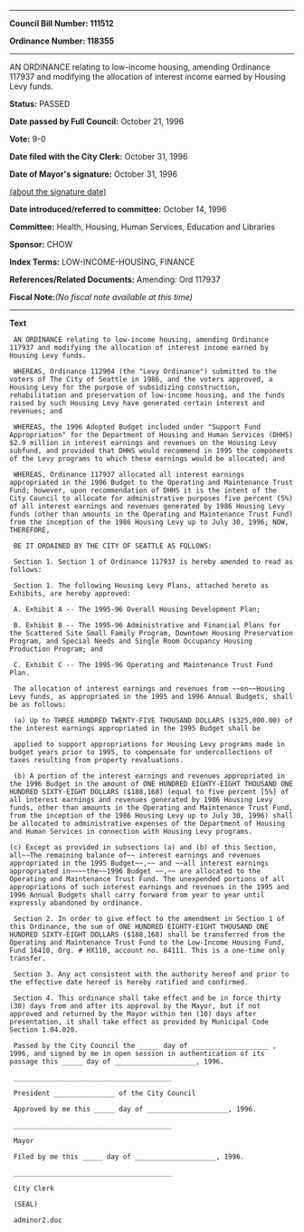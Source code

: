 

********

**Council Bill Number: 111512**
   
**Ordinance Number: 118355**
********

 AN ORDINANCE relating to low-income housing, amending Ordinance 117937 and modifying the allocation of interest income earned by Housing Levy funds.

**Status:** PASSED
   
**Date passed by Full Council:** October 21, 1996
   
**Vote:** 9-0
   
**Date filed with the City Clerk:** October 31, 1996
   
**Date of Mayor's signature:** October 31, 1996
   
[(about the signature date)](/~public/approvaldate.htm)
   
   
   
**Date introduced/referred to committee:** October 14, 1996
   
**Committee:** Health, Housing, Human Services, Education and Libraries
   
**Sponsor:** CHOW
   
   
**Index Terms:** LOW-INCOME-HOUSING, FINANCE

**References/Related Documents:** Amending: Ord 117937

**Fiscal Note:**_(No fiscal note available at this time)_

********

**Text**
   
```
 AN ORDINANCE relating to low-income housing, amending Ordinance 117937 and modifying the allocation of interest income earned by Housing Levy funds.

 WHEREAS, Ordinance 112904 (the "Levy Ordinance") submitted to the voters of The City of Seattle in 1986, and the voters approved, a Housing Levy for the purpose of subsidizing construction, rehabilitation and preservation of low-income housing, and the funds raised by such Housing Levy have generated certain interest and revenues; and

 WHEREAS, the 1996 Adopted Budget included under "Support Fund Appropriation" for the Department of Housing and Human Services (DHHS) $2.9 million in interest earnings and revenues on the Housing Levy subfund, and provided that DHHS would recommend in 1995 the components of the Levy programs to which these earnings would be allocated; and

 WHEREAS, Ordinance 117937 allocated all interest earnings appropriated in the 1996 Budget to the Operating and Maintenance Trust Fund; however, upon recommendation of DHHS it is the intent of the City Council to allocate for administrative purposes five percent (5%) of all interest earnings and revenues generated by 1986 Housing Levy funds (other than amounts in the Operating and Maintenance Trust Fund) from the inception of the 1986 Housing Levy up to July 30, 1996; NOW, THEREFORE,

 BE IT ORDAINED BY THE CITY OF SEATTLE AS FOLLOWS:

 Section 1. Section 1 of Ordinance 117937 is hereby amended to read as follows:

 Section 1. The following Housing Levy Plans, attached hereto as Exhibits, are hereby approved:

 A. Exhibit A -- The 1995-96 Overall Housing Development Plan;

 B. Exhibit B -- The 1995-96 Administrative and Financial Plans for the Scattered Site Small Family Program, Downtown Housing Preservation Program, and Special Needs and Single Room Occupancy Housing Production Program; and

 C. Exhibit C -- The 1995-96 Operating and Maintenance Trust Fund Plan.

 The allocation of interest earnings and revenues from ~~on~~Housing Levy funds, as appropriated in the 1995 and 1996 Annual Budgets, shall be as follows:

 (a) Up to THREE HUNDRED TWENTY-FIVE THOUSAND DOLLARS ($325,000.00) of the interest earnings appropriated in the 1995 Budget shall be

 applied to support appropriations for Housing Levy programs made in budget years prior to 1995, to compensate for undercollections of taxes resulting from property revaluations.

 (b) A portion of the interest earnings and revenues appropriated in the 1996 Budget in the amount of ONE HUNDRED EIGHTY-EIGHT THOUSAND ONE HUNDRED SIXTY-EIGHT DOLLARS ($188,168) (equal to five percent [5%] of all interest earnings and revenues generated by 1986 Housing Levy funds, other than amounts in the Operating and Maintenance Trust Fund, from the inception of the 1986 Housing Levy up to July 30, 1996) shall be allocated to administrative expenses of the Department of Housing and Human Services in connection with Housing Levy programs.

(c) Except as provided in subsections (a) and (b) of this Section, all~~The remaining balance of~~ interest earnings and revenues appropriated in the 1995 Budget~~,~~ and ~~all interest earnings appropriated in~~~~the~~1996 Budget ~~,~~ are allocated to the Operating and Maintenance Trust Fund. The unexpended portions of all appropriations of such interest earnings and revenues in the 1995 and 1996 Annual Budgets shall carry forward from year to year until expressly abandoned by ordinance.

 Section 2. In order to give effect to the amendment in Section 1 of this Ordinance, the sum of ONE HUNDRED EIGHTY-EIGHT THOUSAND ONE HUNDRED SIXTY-EIGHT DOLLARS ($188,168) shall be transferred from the Operating and Maintenance Trust Fund to the Low-Income Housing Fund, Fund 16410, Org. # HX110, account no. 84111. This is a one-time only transfer.

 Section 3. Any act consistent with the authority hereof and prior to the effective date hereof is hereby ratified and confirmed.

 Section 4. This ordinance shall take effect and be in force thirty (30) days from and after its approval by the Mayor, but if not approved and returned by the Mayor within ten (10) days after presentation, it shall take effect as provided by Municipal Code Section 1.04.020.

 Passed by the City Council the _____ day of ___________________ , 1996, and signed by me in open session in authentication of its passage this _____ day of ____________________, 1996.

 _______________________________________

 President _______________ of the City Council

 Approved by me this _____ day of ____________________, 1996.

 _______________________________________

 Mayor

 Filed by me this _____ day of ____________________, 1996.

 _______________________________________

 City Clerk

 (SEAL)

 adminor2.doc

```
